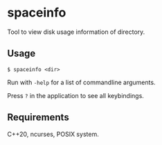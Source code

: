# spaceinfo

Tool to view disk usage information of directory.

## Usage

```shell
$ spaceinfo <dir>
```

Run with `-help` for a list of commandline arguments.

Press `?` in the application to see all keybindings.

## Requirements

C++20, ncurses, POSIX system.
